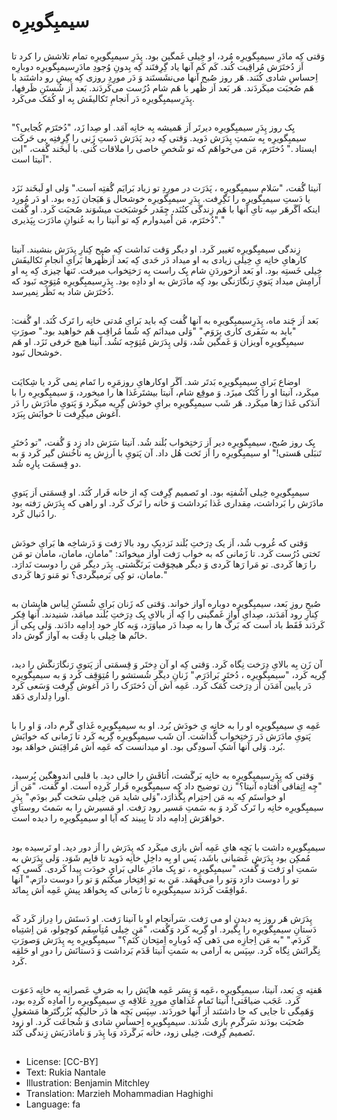 # سیمبِگویرِه 

##
وَقتی کِه مادَرِ سیمبِگویرِه مُرد، او خِیلی غَمگین بود. پِدَرِ سیمبِگویرِه تمام تلاشش را کرد تا اَز دُختَرَش مُراقِبت کُند. کَم کَم آنها یاد گِرِفتَند کِه بِدونِ وُجودِ مادَرِسیمبِگویرِه دوبارِه اِحساسِ شادی کُنَند. هَر روز صُبح آنها می‌نشَستَند وَ دَر مورِدِ روزی کِه پیشِ رو داشتَند با هَم صُحبَت میکَردَند. هَر بَعد اَز ظُهر با هَم شام دُرُست می‌کَردَند. بَعد اَز شُستَنِ ظَرفها، پِدَرِسیمبِگویرِه دَر اَنجامِ تَکالیفَش بِه او کُمَک می‌کَرد.

##
یِک روز پِدَرِ سیمبِگویرِه دیرتَر اَز هَمیشه بِه خانِه آمَد. او صِدا زَد، "دُختَرَم کُجایی؟" سیمبِگویرِه بِه سَمتِ پِدَرَش دَوید. وَقتی کِه دید پَدَرَش دَستِ زَنی را گِرِفتِه بی حَرکَت ایستاد ." دُختَرَم، مَن می‌خواهَم که تو شَخصِ خاصی را ملاقات کُنی. با لَبخَند گُفت، "این آنیتا است".

##
آنیتا گُفت، "سَلام سیمبِگویرِه ، پَدَرَت در مورِدِ تو زیاد بَرایَم گُفتِه اَست." وَلی او لَبخَند نَزَد یا دَستِ سیمبِگویرِه را نَگِرِفت. پِدَرِ سیمبِگویرِه خوشحال وَ هَیَجان زَدِه بود. او دَر مُورِد اینکه اَگَرهَر سِه تایِ آنها با هَم زِندگی کنُنَد، چِقَدر خُوشبَخت میشَوَند صُحبَت کَرد. او گُفت "دُختَرَم، مَن اُمیدوارم کِه تو آنیتا را به عُنوانِ مادَرَت بِپَذیری."

##
زِندگی سیمبِگویرِه تَغییر کَرد. او دیگر وَقت نَداشت کِه صُبح کِنارِ پِدَرَش بنشیند. آنیتا کارهایِ خانِه یِ خِیلی زیادی به او میداد دَر حَدی کِه بَعد اَزظُهرها بَرایِ اَنجامِ تَکالیفَش خِیلی خَستِه بود. او بَعد اَزخوردَنِ شام یِک راست بِه رَختِخواب میرفت. تَنها چیزی کِه بِه او آرامِش میداد پَتویِ رَنگارَنگی بود کِه مادَرَش به او دادِه بود. پِدَرِسیمبِگویرِه مُتِوَجِه نَبود که دُختَرَش شاد به نَظَر نِمیرسد.

##
بَعد اَز چَند ماه، پِدَرِسیمبِگویرِه به آنها گُفت کِه باید بَرایِ مُدتی خانِه را تَرک کُنَد. او گُفت: "باید به سَفَری کاری بِرَوَم." "وَلی میدانَم کِه شُما مُراقِبِ هَم خواهید بود." صورَتِ سیمبِگویرِه آویزان وَ غَمگین شُد، وَلی پِدَرَش مُتِوَجِه نَشُد. آنیتا هیچ حَرفی نَزَد. او هَم خوشحال نَبود.

##
اوضاع بَرایِ سیمبِگویرِه بَدتَر شد. اَگَر اوکارهایِ روزمَرِه را تَمام نِمی کَرد یا شِکایَت میکَرد، آنیتا او را کُتَک میزَد. وَ موقِع شام، آنیتا بیشتَرغَذا ها را میخورد، وَ سیمبِگویرِه را با اَندَکی غَذا رَها میکَرد. هَر شَب سیمبِگویرِه برایِ خودَش گِریه میکَرد وَ پَتویِ مادَرَش را دَر آغوش میگِرِفت تا خوابَش بِبَرَد.

##
یِک روز صُبح، سیمبِگویرِه دیر اَز رَختِخواب بُلَند شُد. آنیتا سَرَش داد زِد وَ گُفت، "تو دُختَرِ تَنبَلی هَستی!" او سیمبِگویرِه را اَز تَخت هُل داد. آن پَتویِ با اَرزِش بِه ناخُنش گیر کَرد وَ به دو قِسمَت پارِه شُد.

##
سیمبِگویرِه خِیلی آشُفتِه بود. او تَصمیم گِرِفت کِه از خانه فَرار کُنَد. او قِسمَتی اَز پَتویِ مادَرَش را بَرداشت، مِقداری غَذا بَرداشت وَ خانه را تَرک کَرد. او راهی که پِدَرَش رَفته بود را دُنبال کَرد.

##
وَقتی که غُروب شُد، اَز یک دِرَختِ بُلَند نَزدیکِ رود بالا رَفت وَ دَرشاخِه ها بَرایِ خودَش تَختی دُرُست کَرد. تا زَمانی که به خواب رَفت آواز میخوانَد: "مامان، مامان، مامان تو مَن را رَها کَردی. تو مَرا رَها کَردی وَ دیگر هیچوَقت بَرنَگَشتی. پِدَر دیگر مَن را دوست نَدارَد. مامان، تو کِی بَرمیگَردی؟ تو مَنو رَها کَردی."

##
صُبحِ روزِ بَعد، سیمبِگویرِه دوباره آواز خواند. وَقتی که زَنان بَرایِ شُستَنِ لِباس هایِشان به کِنارِ رود آمَدَند، صِدایِ آوازِ غَمگینی را کِه اَز بالایِ یِک دِرَختِ بُلَند میامَد، شنیدند. آنها فِکر کَردَند فَقَط باد اَست که بَرگ ها را به صِدا دَر میاوَرَد، وَبه کارِ خود اِدامِه دادَند. وَلی یِکی اَز خانُم ها خِیلی با دِقَت به آواز گوش داد.

##
آن زَن بِه بالایِ دِرَخت نِگاه کَرد. وَقتی کِه او آن دِختَر وَ قِسمَتی اَز پَتویِ رَنگارَنگَش را دید، گِریه کَرد، "سیمبِگویرِه ، دُختَرِ بَرادَرَم." زَنانِ دیگَر شُستشو را مُتِوَقِف کَرد وَ به سیمبِگویرِه دَر پایین آمَدَن اَز دِرَخت کُمَک کَرد. عَمِه اَش آن دُختَرَک را دَر آغوش گِرِفت وَسَعی کَرد اورا دِلداری دَهَد.

##
عَمِه یِ سیمبِگویرِه او را به خانِه یِ خودَش بُرد. او به سیمبِگویرِه غَذایِ گَرم داد، وَ او را با پَتویِ مادَرَش دَر رَختِخواب گُذاشت. آن شَب سیمبِگویرِه گِریه کَرد تا زَمانی که خوابَش بُرد. وَلی آنها اَشکِ آسودِگی بود. او میدانست که عَمِه اَش مُراقِبَش خواهَد بود.

##
وَقتی که پِدَرِسیمبِگویرِه به خانِه بَرگَشت، اُتاقَش را خالی دید. با قلبی اندوهگین پُرسید، "چِه اِتِفاقی اُفتادِه آنیتا؟" زن توضیح داد کِه سیمبِگویرِه فَرار کَردِه اَست. او گُفت، "مَن اَز او خواستَم کِه به مَن اِحتِرام بِگُذارَد،"وَلی شاید مَن خِیلی سَخت گیر بودَم." پِدَرِ سیمبِگویرِه خانِه را تَرک کَرد وَ به سَمتِ مَسیر رود رَفت. او مَسیرش را به سَمتَ روستایِ خواهَرَش اِدامِه داد تا بِبیند که آیا او سیمبِگویرِه را دیده است.

##
سیمبِگویرِه داشت با بَچِه هایِ عَمِه اَش بازی میکَرد که پِدَرَش را اَز دور دید. او تَرسیده بود مُمکِن بود پِدَرَش عَصَبانی باشَد، پَس او بِه داخِلِ خانِه دَوید تا قایِم شَوَد. وَلی پِدَرَش به سَمتِ او رَفت وَ گُفت، "سیمبِگویرِه ، تو یِک مادَرِ عالی بَرایِ خودَت پِیدا کَردی. کَسی کِه تو را دوست دارَد وَتو را می‌فَهمَد. مَن به تو اِفتِخار میکُنَم وَ تو را دوست دارَم." آنها مُوافِقَت کَردَند سیمبِگویرِه تا زَمانی که بِخواهَد پیشِ عَمِه اَش بِمانَد.

##
پِدَرَش هَر روز بِه دیدنِ او می رَفت. سَراَنجام او با آنیتا رَفت. او دَستَش را دِراز کَرد کَه دَستانِ سیمبِگویرِه را بِگیرد. او گِریه کَرد وَگُفت، "مَن خِیلی مُتِاَسِفَم کوچولو، مَن اِشتِباه کَردَم." "به مَن اِجازِه می دَهی کِه دُوبارِه اِمتِحان کُنَم؟" سیمبِگویرِه بِه پِدَرَش وَصورَتِ نِگَرانَش نِگاه کَرد. سِپَس به آرامی به سَمتِ آنیتا قَدَم بَرداشت وَ دَستانَش را دورِ او حَلقِه کَرد.

##
هَفتِه یِ بَعد، آنیتا، سیمبِگویرِه ،عَمِه وَ پِسَر عَمِه هایَش را به صَرفِ عَصرانِه بِه خانِه دَعوَت کَرد. عَجَب ضیافَتی! آنیتا تَمامِ غَذاهایِ مورِدِ عَلاقِه یِ سیمبِگویرِه را آمادِه کَردِه بود، وَهَمِگی تا جایی که جا داشتَند اَز آنها خوردَند. سِپَس بَچِه ها دَر حالیکِه بُزُرگتَرها مَشغولِ صُحبَت بودَند سَرگَرمِ بازی شُدَند. سیمبِگویرِه اِحساسِ شادی وَ شُجاعَت کَرد. او زود تَصمیم گِرِفت، خِیلی زود، خانه بَرگَردَد وَبا پِدَر وَ نامادَریَش زِندگی کُنَد.

##
* License: [CC-BY]
* Text: Rukia Nantale
* Illustration: Benjamin Mitchley
* Translation: Marzieh Mohammadian Haghighi
* Language: fa
